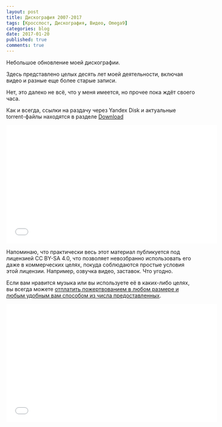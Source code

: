 ```yaml
---
layout: post
title: Дискография 2007-2017
tags: [Кросспост, Дискография, Видео, Omega9]
categories: blog
date: 2017-01-20
published: true
comments: true
---
```

Небольшое обновление моей дискографии.

Здесь представлено целых десять лет моей деятельности, включая видео и разные еще более старые записи.

Нет, это далеко не всё, что у меня имеется, но прочее пока ждёт своего часа.

Как и всегда, ссылки на раздачу через Yandex Disk и актуальные torrent-файлы находятся в разделе [Download](https://omega9.github.io/download/)

<iframe width="560" height="315" src="//www.youtube.com/embed/IV1WJPnuRSs" frameborder="0"> </iframe>

Напоминаю, что практически весь этот материал публикуется под лицензией CC BY-SA 4.0, что позволяет невозбранно использовать его даже в коммерческих целях, покуда соблюдаются простые условия этой лицензии.
Например, озвучка видео, заставок. Что угодно.

Если вам нравится музыка или вы используете её в каких-либо целях, вы всегда можете [отплатить пожертвованием в любом размере и любым удобным вам способом из числа предоставленных](https://omega9.github.io/donation/).

<iframe width="560" height="315" src="//www.youtube.com/embed/k6FasEzIWr8" frameborder="0"> </iframe>
